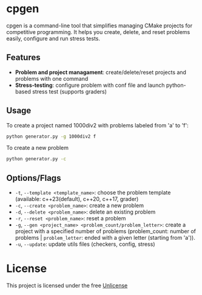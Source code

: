 # cpgen

cpgen is a command-line tool that simplifies managing CMake projects for competitive programming. It helps you create, delete, and reset problems easily, configure and run stress tests.

## Features

- **Problem and project managament**: create/delete/reset projects and problems with one command
- **Stress-testing**: configure problem with conf file and launch python-based stress test (supports graders)

## Usage
To create a project named 1000div2 with problems labeled from 'a' to 'f':
```bash
python generator.py -g 1000div2 f
```

To create a new problem
```bash
python generator.py -c
```

## Options/Flags

- `-t`, `--template <template_name>`: choose the problem template (available: c++23(default), c++20, c++17, grader)
- `-c`, `--create <problem_name>`: create a new problem
- `-d`, `--delete <problem_name>`: delete an existing problem
- `-r`, `--reset <problem_name>`: reset a problem
- `-g`, `--gen <project_name> <problem_count/problem_letter>`: create a project with a specified number of problems (problem_count: number of problems | `problem_letter`: ended with a given letter (starting from 'a')).
- `-u`, `--update`: update utils files (checkers, config, stress)

# License
This project is licensed under the free [Unlicense](LICENSE)